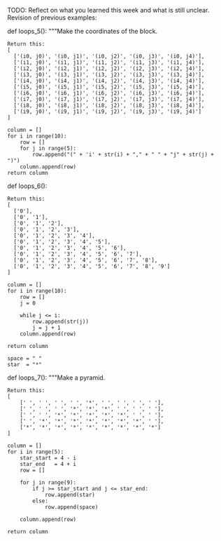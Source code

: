 TODO: Reflect on what you learned this week and what is still unclear.
 Revision of previous examples: 

def loops_5():
    """Make the coordinates of the block.

    Return this:
    [
      ['(i0, j0)', '(i0, j1)', '(i0, j2)', '(i0, j3)', '(i0, j4)'],
      ['(i1, j0)', '(i1, j1)', '(i1, j2)', '(i1, j3)', '(i1, j4)'],
      ['(i2, j0)', '(i2, j1)', '(i2, j2)', '(i2, j3)', '(i2, j4)'],
      ['(i3, j0)', '(i3, j1)', '(i3, j2)', '(i3, j3)', '(i3, j4)'],
      ['(i4, j0)', '(i4, j1)', '(i4, j2)', '(i4, j3)', '(i4, j4)'],
      ['(i5, j0)', '(i5, j1)', '(i5, j2)', '(i5, j3)', '(i5, j4)'],
      ['(i6, j0)', '(i6, j1)', '(i6, j2)', '(i6, j3)', '(i6, j4)'],
      ['(i7, j0)', '(i7, j1)', '(i7, j2)', '(i7, j3)', '(i7, j4)'],
      ['(i8, j0)', '(i8, j1)', '(i8, j2)', '(i8, j3)', '(i8, j4)'],
      ['(i9, j0)', '(i9, j1)', '(i9, j2)', '(i9, j3)', '(i9, j4)']
    ]

    column = []
    for i in range(10): 
        row = []
        for j in range(5):
            row.append("(" + 'i' + str(i) + "," + " " + "j" + str(j) + ")")
        column.append(row) 
    return column


def loops_6():

    Return this:
    [
      ['0'],
      ['0', '1'],
      ['0', '1', '2'],
      ['0', '1', '2', '3'],
      ['0', '1', '2', '3', '4'],
      ['0', '1', '2', '3', '4', '5'],
      ['0', '1', '2', '3', '4', '5', '6'],
      ['0', '1', '2', '3', '4', '5', '6', '7'],
      ['0', '1', '2', '3', '4', '5', '6', '7', '8'],
      ['0', '1', '2', '3', '4', '5', '6', '7', '8', '9']
    ]

    column = []
    for i in range(10): 
        row = []
        j = 0

        while j <= i:
            row.append(str(j))
            j = j + 1
        column.append(row)
        
    return column

    space = " "
    star  = "*"

def loops_7():
    """Make a pyramid.

    Return this:
    [
        [' ', ' ', ' ', ' ', '*', ' ', ' ', ' ', ' '],
        [' ', ' ', ' ', '*', '*', '*', ' ', ' ', ' '],
        [' ', ' ', '*', '*', '*', '*', '*', ' ', ' '],
        [' ', '*', '*', '*', '*', '*', '*', '*', ' '],
        ['*', '*', '*', '*', '*', '*', '*', '*', '*']
    ]

    column = []
    for i in range(5): 
        star_start = 4 - i   
        star_end   = 4 + i 
        row = []

        for j in range(9):
            if j >= star_start and j <= star_end:
                row.append(star)
            else:
                row.append(space)

        column.append(row)

    return column
